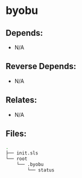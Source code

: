 # byobu

## Depends:

  -  N/A

## Reverse Depends:

  -  N/A

## Relates:

  -  N/A

## Files:

```bash
.
├── init.sls
└── root
    └── .byobu
        └── status
```
